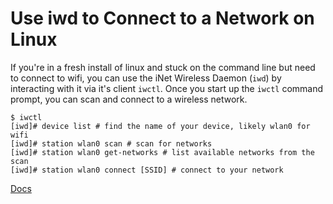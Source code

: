 # Use iwd to Connect to a Network on Linux

If you're in a fresh install of linux and stuck on the command line but need to
connect to wifi, you can use the iNet Wireless Daemon (`iwd`) by interacting
with it via it's client `iwctl`. Once you start up the `iwctl` command prompt,
you can scan and connect to a wireless network.

```shell
$ iwctl
[iwd]# device list # find the name of your device, likely wlan0 for wifi
[iwd]# station wlan0 scan # scan for networks
[iwd]# station wlan0 get-networks # list available networks from the scan
[iwd]# station wlan0 connect [SSID] # connect to your network
```

[Docs](https://wiki.archlinux.org/title/Iwd)
